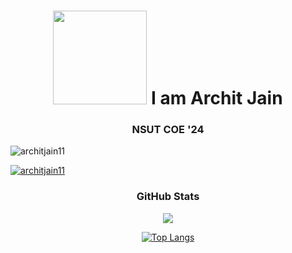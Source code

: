 <!-- Heading -->

<h1 align="center"><img src="https://user-images.githubusercontent.com/63463358/173118072-834c0298-52b7-4bcc-a7dc-5493088169b1.gif" width="150"> I am Archit Jain</h1>
<h3 align="center">NSUT COE '24</h3>



<p align="left"> <img src="https://komarev.com/ghpvc/?username=architjain11&label=Profile%20views&color=0e75b6&style=flat" alt="architjain11" /> </p>
<p align="left"> <a href="https://github.com/architjain11/github-profile-trophy"><img src="https://github-profile-trophy.vercel.app/?username=architjain11&row=2&column=3&theme=onedark" alt="architjain11" /></a> </p>

<!--
**architjain11/architjain11** is a ✨ _special_ ✨ repository because its `README.md` (this file) appears on your GitHub profile.

Here are some ideas to get you started:

- 🔭 I’m currently working on ...
- 🌱 I’m currently learning ...
- 👯 I’m looking to collaborate on ...
- 🤔 I’m looking for help with ...
- 💬 Ask me about ...
- 📫 How to reach me: ...
- 😄 Pronouns: ...
- ⚡ Fun fact: ...
-->

<h3 align="center">GitHub Stats</h3>
<center>
<a href=""><img align="centre" src="https://github-readme-stats.vercel.app/api?username=architjain11&count_private=true&include_all_commits=true&show_icons=true&title_color=007bff&text_color=e7e7e7&icon_color=007bff&bg_color=171c28" />
</a>

[![Top Langs](https://github-readme-stats.vercel.app/api/top-langs/?username=architjain11)](https://github.com/anuraghazra/github-readme-stats)
</center>
<!-- 
<p align="center">
![Top Langs](https://github-readme-stats.vercel.app/api/top-langs/?username=architjain11&layout=compact&title_color=007bff&text_color=e7e7e7&icon_color=007bff&bg_color=171c28)
</p> -->
